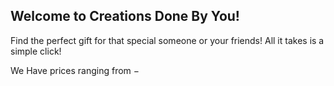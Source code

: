 ## Welcome to Creations Done By You!

Find the perfect gift for that special someone or your friends! All it takes is a simple click!

We Have prices ranging from $-$




